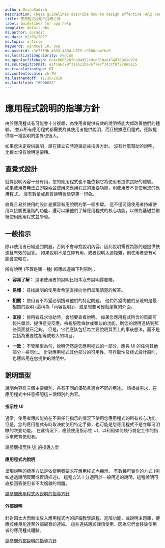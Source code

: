 ```yaml
---
author: QuinnRadich
Description: These guidelines describe how to design effective Help content for your app.
title: 應用程式說明的指導方針
label: Guidelines for app help
template: detail.hbs
ms.author: quradic
ms.date: 02/08/2017
ms.topic: article
keywords: windows 10, uwp
ms.assetid: c3e73f9b-4839-4804-b379-c95b0ca4fbe8
ms.localizationpriority: medium
ms.openlocfilehash: 6e4cb60526fda9495249cd310ad434878941a97d
ms.sourcegitcommit: e2fca6c79f31e521ba76f7ecf343cf8f278e6a15
ms.translationtype: MT
ms.contentlocale: zh-TW
ms.lasthandoff: 11/16/2018
ms.locfileid: "6996032"
---
```

# <a name="guidelines-for-app-help"></a>應用程式說明的指導方針



由於應用程式有可能會十分複雜，為使用者提供有效的說明將能大幅改善他們的體驗。 並非所有應用程式都需要為其使用者提供說明，而且根據應用程式，應該提供哪一種說明的差異也很大。

如果您決定提供說明，請在建立它時遵循這些指導方針。 沒有什麼幫助的說明，比根本沒有說明還要糟。

## <a name="intuitive-design"></a>直覺式設計

就算說明內容十分有用，您的應用程式也不能依賴它為使用者提供良好的體驗。 如果使用者無法立即探索並使用您應用程式的重要功能，則使用者不會使用您的應用程式。 沒有數量或品質說明會變更第一印象。

直覺且易於使用的設計是撰寫有用說明的第一個步驟。 這不僅可讓使用者持續使用以接觸更進階的功能，還可以讓他們了解應用程式的核心功能，以做為基礎並繼續使用應用程式並學習。

## <a name="general-instructions"></a>一般指示

除非使用者已經遇到問題，否則不會尋找說明內容，因此說明需要為該問題提供快速且有效的回答。 如果說明不是立即有用，或者說明太過複雜，則使用者更有可能會忽略它。

所有說明 (不管是哪一種) 都應該遵循下列原則︰

-   **容易了解：** 混淆使用者的說明比根本沒有說明還要糟。

-   **易懂：** 尋找說明的使用者希望直接向他們呈現清楚的解答。

-   **相關：** 使用者不希望必須搜尋他們的特定問題。 他們希望向他們呈現的是最相關的說明 (這稱為「內容說明」)，或是想要可輕鬆瀏覽的介面。

-   **直接：** 使用者尋求協助時，會想要查看說明。 如果您應用程式所含的頁面可報告錯誤、提供意見反應、檢視服務條款或類似的功能，則您的說明連結到那些頁面就已足夠。 但是，它們應該包括為主要說明頁面上的事後想法，而不是包括為重要性相等或較大的項目。

-   **一致：** 不管類型為何，說明仍然是您應用程式的一部分，應與 UI 的任何其他部分一視同仁。 針對應用程式其他部分的可用性、可存取性及樣式設計原則，也應該用在您提供的說明中。

## <a name="types-of-help"></a>說明類型

說明內容有三個主要類別，各有不同的優勢且適合不同的用途。 請根據需求，在應用程式中任意搭配這三個類別的內容。

#### <a name="instructional-ui"></a>指示性 UI

通常，使用者應該能夠在不需任何指示的情況下使用您應用程式的所有核心功能。 但是，您的應用程式有時取決於使用特定手勢，也可能是您應用程式不是立即可明瞭的次要功能。 在此情況下，應該使用指示性 UI，以利用如何執行特定工作的指示來教育使用者。

[請參閱指示性 UI 的指導方針](instructional-ui.md)

#### <a name="in-app-help"></a>應用程式內說明

呈現說明的標準方法是依使用者要求在應用程式內顯示。 有數種可實作的方式 (例如透過說明頁面或資訊描述)。 這種方法十分適用於一般用途的說明，這種說明可直接回答使用者不太複雜的問題。

[請參閱應用程式內說明的指導方針](in-app-help.md)

#### <a name="external-help"></a>外部說明

針對因太大而無法放入應用程式內的詳細教學課程、進階功能，或說明主題庫，便應該使用能連至外部網頁的連結。 這些連結應該謹慎使用，因為它們會移除使用者的應用程式體驗。

[請參閱外部說明的指導方針](external-help.md)


